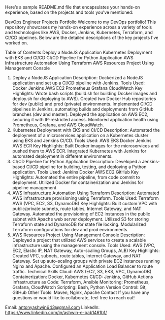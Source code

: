 
Here’s a sample README.md file that encapsulates your hands-on experience, based on the projects and tools you've mentioned:

DevOps Engineer Projects Portfolio
Welcome to my DevOps portfolio! This repository showcases my hands-on experience across a variety of tools and technologies like AWS, Docker, Jenkins, Kubernetes, Terraform, and CI/CD pipelines. Below are the detailed descriptions of the key projects I've worked on.

Table of Contents
Deploy a NodeJS Application
Kubernetes Deployment with EKS and CI/CD
CI/CD Pipeline for Python Application
AWS Infrastructure Automation Using Terraform
AWS Resources Project Using Management Console
1. Deploy a NodeJS Application
Description: Dockerized a NodeJS application and set up a CI/CD pipeline with Jenkins.
Tools Used:
Docker
Jenkins
AWS EC2
Prometheus
Grafana
CloudWatch
Key Highlights:
Wrote bash scripts (build.sh for building Docker images and deploy.sh for deploying to AWS).
Created two Docker Hub repositories for dev (public) and prod (private) environments.
Implemented CI/CD pipelines in Jenkins, automating builds and deployments from GitHub branches (dev and master).
Deployed the application on AWS EC2, securing it with IP-restricted access.
Monitored application health using Prometheus, Grafana, and AWS CloudWatch.
2. Kubernetes Deployment with EKS and CI/CD
Description: Automated the deployment of a microservices application on a Kubernetes cluster using EKS and Jenkins CI/CD.
Tools Used:
AWS EKS
Docker
Jenkins
AWS ECR
Key Highlights:
Built Docker images for the microservices and pushed them to AWS ECR.
Integrated Kubernetes with Jenkins for automated deployment in different environments.
3. CI/CD Pipeline for Python Application
Description: Developed a Jenkins-based CI/CD pipeline for building, testing, and deploying a Python application.
Tools Used:
Jenkins
Docker
AWS EC2
GitHub
Key Highlights:
Automated the entire pipeline, from code commit to deployment.
Utilized Docker for containerization and Jenkins for pipeline management.
4. AWS Infrastructure Automation Using Terraform
Description: Automated AWS infrastructure provisioning using Terraform.
Tools Used:
Terraform
AWS (VPC, EC2, S3, DynamoDB)
Key Highlights:
Built custom VPC with public/private subnets, route tables, Internet Gateway, and NAT Gateway.
Automated the provisioning of EC2 instances in the public subnet with Apache web server deployment.
Utilized S3 for storing Terraform state and DynamoDB for state file locking.
Modularized Terraform configurations for dev and prod environments.
5. AWS Resources Project Using Management Console
Description: Deployed a project that utilized AWS services to create a scalable infrastructure using the management console.
Tools Used:
AWS (VPC, EC2, Elastic IP, NAT Gateway, Auto-scaling Groups, ALB)
Key Highlights:
Created VPC, subnets, route tables, Internet Gateway, and NAT Gateway.
Set up auto-scaling groups with private EC2 instances running Nginx and Apache.
Configured an Application Load Balancer to route traffic.
Technical Skills
Cloud: AWS (EC2, S3, EKS, VPC, DynamoDB)
Containerization: Docker, Kubernetes
CI/CD: Jenkins, GitHub Actions
Infrastructure as Code: Terraform, Ansible
Monitoring: Prometheus, Grafana, CloudWatch
Scripting: Bash, Python
Version Control: Git, GitHub
Other Tools: Maven, Nginx, Apache
Contact
If you have any questions or would like to collaborate, feel free to reach out!

Email: antonyashwin643@gmail.com
LinkedIn: https://www.linkedin.com/in/ashwin-e-bab1461b1/
